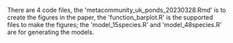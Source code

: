 There are 4 code files, the 'metacommunity_uk_ponds_20230328.Rmd' is to create the figures in the paper, the 'function_barplot.R' is the supported files to make the figures; the 'model_15species.R' and 'model_48species.R' are for generating the models.
